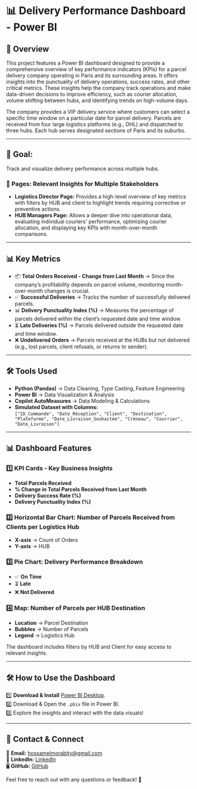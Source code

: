 # **📊 Delivery Performance Dashboard - Power BI**  

## 📌 **Overview**  

This project features a Power BI dashboard designed to provide a comprehensive overview of key performance indicators (KPIs) for a parcel delivery company operating in Paris and its surrounding areas. It offers insights into the punctuality of delivery operations, success rates, and other critical metrics. These insights help the company track operations and make data-driven decisions to improve efficiency, such as courier allocation, volume shifting between hubs, and identifying trends on high-volume days.  

The company provides a VIP delivery service where customers can select a specific time window on a particular date for parcel delivery. Parcels are received from four large logistics platforms (e.g., DHL) and dispatched to three hubs. Each hub serves designated sections of Paris and its suburbs.  

---

## **🎯 Goal:**  
Track and visualize delivery performance across multiple hubs.  

### **📄 Pages: Relevant Insights for Multiple Stakeholders**  
- **Logistics Director Page:** Provides a high-level overview of key metrics with filters by HUB and client to highlight trends requiring corrective or preventive actions.  
- **HUB Managers Page:** Allows a deeper dive into operational data, evaluating individual couriers' performance, optimizing courier allocation, and displaying key KPIs with month-over-month comparisons.  

---

## **📊 Key Metrics**  
- 📦 **Total Orders Received - Change from Last Month** → Since the company’s profitability depends on parcel volume, monitoring month-over-month changes is crucial.  
- ✅ **Successful Deliveries** → Tracks the number of successfully delivered parcels.  
- 📊 **Delivery Punctuality Index (%)** → Measures the percentage of parcels delivered within the client’s requested date and time window.  
- ⏳ **Late Deliveries (%)** → Parcels delivered outside the requested date and time window.  
- ❌ **Undelivered Orders** → Parcels received at the HUBs but not delivered (e.g., lost parcels, client refusals, or returns to sender).  

---

## **🛠 Tools Used**  
- **Python (Pandas)** → Data Cleaning, Type Casting, Feature Engineering  
- **Power BI** → Data Visualization & Analysis  
- **Copilot AutoMeasures** → Data Modeling & Calculations  
- **Simulated Dataset with Columns:**  
  `["ID_Commande", "Date_Réception", "Client", "Destination", "Plateforme", "Date_Livraison_Souhaitée", "Créneau", "Courrier", "Date_Livraison"]`  

---

## **📊 Dashboard Features**  

### **1️⃣ KPI Cards - Key Business Insights**  
- **Total Parcels Received**  
- **% Change in Total Parcels Received from Last Month**  
- **Delivery Success Rate (%)**  
- **Delivery Punctuality Index (%)**  

### **2️⃣ Horizontal Bar Chart: Number of Parcels Received from Clients per Logistics Hub**  
- **X-axis** → Count of Orders  
- **Y-axis** → HUB  

### **3️⃣ Pie Chart: Delivery Performance Breakdown**  
- ✅ **On Time**  
- ⏳ **Late**  
- ❌ **Not Delivered**  

### **4️⃣ Map: Number of Parcels per HUB Destination**  
- **Location** → Parcel Destination  
- **Bubbles** → Number of Parcels  
- **Legend** → Logistics Hub  

The dashboard includes filters by HUB and Client for easy access to relevant insights.  

---

## **🛠 How to Use the Dashboard**  
1️⃣ **Download & Install** [Power BI Desktop](https://powerbi.microsoft.com/).  
2️⃣ Download & Open the `.pbix` file in Power BI.  
3️⃣ Explore the insights and interact with the data visuals!  

---

## **📩 Contact & Connect**  
📧 **Email:** hossamelmorabity@gmail.com  
🔗 **LinkedIn:** [LinkedIn](https://www.linkedin.com/in/hossam-el-morabity-a90316227/)  
🖥 **GitHub:** [GitHub](https://github.com/hossam-elm)  

Feel free to reach out with any questions or feedback! 🚀  
